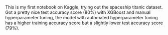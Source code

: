  This is my first notebook on Kaggle, trying out the spaceship titanic dataset. Got a pretty nice test accuracy score (80%) with XGBoost and manual hyperparameter tuning, the model with automated hyperparameter tuning has a higher training accuracy score but a slightly lower test accuracy score (79%).
